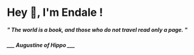 <h1 title="head"> Hey 👋, I'm Endale !</h1>

**<h5><i>" The world is a book, and those who do not travel read only a page. "</i></h5>**

*<b>___ Augustine of Hippo ___</b>*
